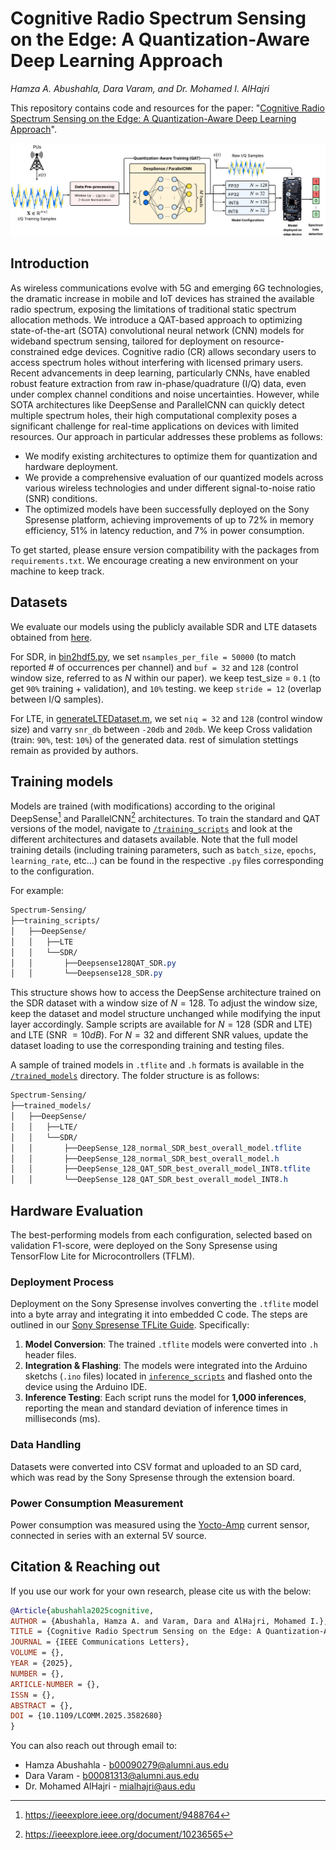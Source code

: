 # Cognitive Radio Spectrum Sensing on the Edge: A Quantization-Aware Deep Learning Approach
_Hamza A. Abushahla, Dara Varam, and Dr. Mohamed I. AlHajri_

This repository contains code and resources for the paper: "[Cognitive Radio Spectrum Sensing on the Edge: A Quantization-Aware Deep Learning Approach](https://ieeexplore.ieee.org/document/11048877)".

![alt text](https://github.com/7abushahla/Spectrum-Sensing-QAT/blob/main/Spectrum%20Sensing%20System%20Diagram.png "Spectrum Sensing System Diagram")


## Introduction
As wireless communications evolve with 5G and emerging 6G technologies, the dramatic increase in mobile and IoT devices has strained the available radio spectrum, exposing the limitations of traditional static spectrum allocation methods. We introduce a QAT-based approach to optimizing state-of-the-art (SOTA) convolutional neural network (CNN) models for wideband spectrum sensing, tailored for deployment on resource-constrained edge devices. Cognitive radio (CR) allows secondary users to access spectrum holes without interfering with licensed primary users. Recent advancements in deep learning, particularly CNNs, have enabled robust feature extraction from raw in-phase/quadrature (I/Q) data, even under complex channel conditions and noise uncertainties. However, while SOTA architectures like DeepSense and ParallelCNN can quickly detect multiple spectrum holes, their high computational complexity poses a significant challenge for real-time applications on devices with limited resources. Our approach in particular addresses these problems as follows: 
- We modify existing architectures to optimize them for quantization and hardware deployment.
- We provide a comprehensive evaluation of our quantized models across various wireless technologies and under different signal-to-noise ratio (SNR) conditions.
- The optimized models have been successfully deployed on the Sony Spresense platform, achieving improvements of up to 72% in memory efficiency, 51% in latency reduction, and 7% in power consumption.

To get started, please ensure version compatibility with the packages from `requirements.txt`. We encourage creating a new environment on your machine to keep track.

## Datasets

We evaluate our models using the publicly available SDR and LTE datasets obtained from [here](https://github.com/wineslab/deepsense-spectrum-sensing-datasets).

For SDR, in [bin2hdf5.py](https://github.com/wineslab/deepsense-spectrum-sensing-datasets/blob/main/sdr_wifi_code/bin2hdf5.py), we set `nsamples_per_file = 50000` (to match reported # of occurrences per channel) and `buf = 32` and `128` (control window size, referred to as $N$ within our paper). we keep test_size = `0.1` (to get `90%` training + validation), and `10%` testing. we keep `stride = 12` (overlap between I/Q samples).

For LTE, in [generateLTEDataset.m](https://github.com/wineslab/deepsense-spectrum-sensing-datasets/blob/main/sim_lte_code/generateLTEDataset.m), we set `niq = 32` and `128` (control window size) and varry `snr_db` between `-20db` and `20db`. We keep Cross validation (train: `90%`, test: `10%`) of the generated data. rest of simulation stettings remain as provided by authors. 

## Training models
Models are trained (with modifications) according to the original DeepSense[^1] and ParallelCNN[^2] architectures. To train the standard and QAT versions of the model, navigate to [`/training_scripts`](training_scripts) and look at the different architectures and datasets available. Note that the full model training details (including training parameters, such as `batch_size`, `epochs`, `learning_rate`, etc...) can be found in the respective `.py` files corresponding to the configuration. 

For example: 
```css
Spectrum-Sensing/
├──training_scripts/
│   ├──DeepSense/
│   │   ├──LTE
│   │   └──SDR/
│   │       ├──Deepsense128QAT_SDR.py
│   │       └──Deepsense128_SDR.py
```

This structure shows how to access the DeepSense architecture trained on the SDR dataset with a window size of $N=128$. To adjust the window size, keep the dataset and model structure unchanged while modifying the input layer accordingly. Sample scripts are available for $N=128$ (SDR and LTE) and LTE (SNR $=10dB$). For $N=32$ and different SNR values, update the dataset loading to use the corresponding training and testing files.

A sample of trained models in `.tflite` and `.h` formats is available in the [`/trained_models`](trained_models) directory. The folder structure is as follows:


```css
Spectrum-Sensing/
├──trained_models/
│   ├──DeepSense/
│   │   ├──LTE/  
│   │   └──SDR/
│   │       ├──DeepSense_128_normal_SDR_best_overall_model.tflite
│   │       ├──DeepSense_128_normal_SDR_best_overall_model.h
│   │       ├──DeepSense_128_QAT_SDR_best_overall_model_INT8.tflite
│   │       └──DeepSense_128_QAT_SDR_best_overall_model_INT8.h
```

[^1]:https://ieeexplore.ieee.org/document/9488764
[^2]:https://ieeexplore.ieee.org/document/10236565


## Hardware Evaluation
The best-performing models from each configuration, selected based on validation F1-score, were deployed on the Sony Spresense using TensorFlow Lite for Microcontrollers (TFLM).

### Deployment Process  
Deployment on the Sony Spresense involves converting the `.tflite` model into a byte array and integrating it into embedded C code. The steps are outlined in our [Sony Spresense TFLite Guide](https://github.com/7abushahla/Sony-Spresense-TFLite-Guide). Specifically:

1. **Model Conversion**: The trained `.tflite` models were converted into `.h` header files.  
2. **Integration & Flashing**: The models were integrated into the Arduino sketchs (`.ino` files) located in [`inference_scripts`](inference_scripts) and flashed onto the device using the Arduino IDE.  
3. **Inference Testing**: Each script runs the model for **1,000 inferences**, reporting the mean and standard deviation of inference times in milliseconds (ms).

### Data Handling  
Datasets were converted into CSV format and uploaded to an SD card, which was read by the Sony Spresense through the extension board.

### Power Consumption Measurement  
Power consumption was measured using the [Yocto-Amp](https://www.yoctopuce.com/EN/products/usb-electrical-sensors/yocto-amp) current sensor, connected in series with an external 5V source.

## Citation & Reaching out
If you use our work for your own research, please cite us with the below: 

```bibtex
@Article{abushahla2025cognitive,
AUTHOR = {Abushahla, Hamza A. and Varam, Dara and AlHajri, Mohamed I.},
TITLE = {Cognitive Radio Spectrum Sensing on the Edge: A Quantization-Aware Deep Learning Approach},
JOURNAL = {IEEE Communications Letters},
VOLUME = {},
YEAR = {2025},
NUMBER = {},
ARTICLE-NUMBER = {},
ISSN = {},
ABSTRACT = {},
DOI = {10.1109/LCOMM.2025.3582680}
}
```

You can also reach out through email to: 
- Hamza Abushahla - b00090279@alumni.aus.edu
- Dara Varam - b00081313@alumni.aus.edu
- Dr. Mohamed AlHajri - mialhajri@aus.edu
